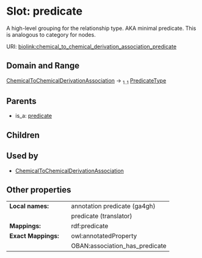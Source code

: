 
# Slot: predicate


A high-level grouping for the relationship type. AKA minimal predicate. This is analogous to category for nodes.

URI: [biolink:chemical_to_chemical_derivation_association_predicate](https://w3id.org/biolink/vocab/chemical_to_chemical_derivation_association_predicate)


## Domain and Range

[ChemicalToChemicalDerivationAssociation](ChemicalToChemicalDerivationAssociation.md) &#8594;  <sub>1..1</sub> [PredicateType](types/PredicateType.md)

## Parents

 *  is_a: [predicate](predicate.md)

## Children


## Used by

 * [ChemicalToChemicalDerivationAssociation](ChemicalToChemicalDerivationAssociation.md)

## Other properties

|  |  |  |
| --- | --- | --- |
| **Local names:** | | annotation predicate (ga4gh) |
|  | | predicate (translator) |
| **Mappings:** | | rdf:predicate |
| **Exact Mappings:** | | owl:annotatedProperty |
|  | | OBAN:association_has_predicate |

